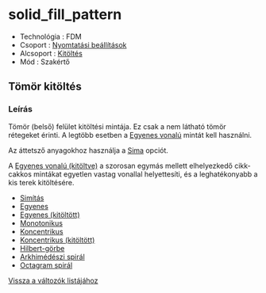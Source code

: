 # solid\_fill\_pattern

* Technológia : FDM
* Csoport : [Nyomtatási beállítások](../../konfig/print_settings.md)
* Alcsoport : [Kitöltés](../../beallitasok/print_settings.md#remplissage)
* Mód : Szakértő

## Tömör kitöltés

### Leírás

Tömör \(belső\) felület kitöltési mintája. Ez csak a nem látható tömör rétegeket érinti. A legtöbb esetben a [Egyenes vonalú](../pattern/pattern_rectilinear.md) mintát kell használni.

Az áttetsző anyagokhoz használja a [Sima](../pattern/pattern_smooth.md) opciót.

A [Egyenes vonalú \(kitöltve\)](../pattern/pattern_rectilineargapfill.md) a szorosan egymás mellett elhelyezkedő cikk-cakkos mintákat egyetlen vastag vonallal helyettesíti, és a leghatékonyabb a kis terek kitöltésére.

* [Simítás](../pattern/pattern_smooth.md)
* [Egyenes](../pattern/pattern_rectilinear.md)
* [Egyenes \(kitöltött\)](../pattern/pattern_rectilineargapfill.md)
* [Monotonikus](../pattern/pattern_monotonic.md)
* [Koncentrikus](../pattern/pattern_concentric.md)
* [Koncentrikus \(kitöltött\)](../pattern/pattern_concentricgapfill.md)
* [Hilbert-görbe](../pattern/pattern_hilbertcurve.md)
* [Arkhimédészi spirál](../pattern/pattern_archimedeanchords.md)
* [Octagram spirál](../pattern/pattern_octagramspiral.md)

[Vissza a változók listájához](/)

